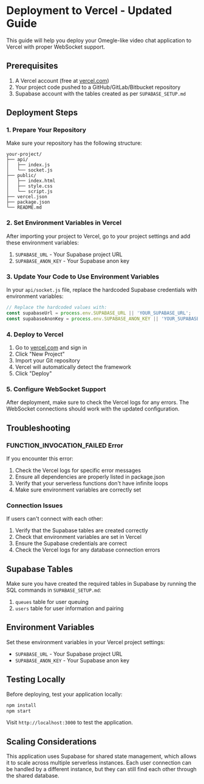 # Deployment to Vercel - Updated Guide

This guide will help you deploy your Omegle-like video chat application to Vercel with proper WebSocket support.

## Prerequisites

1. A Vercel account (free at [vercel.com](https://vercel.com))
2. Your project code pushed to a GitHub/GitLab/Bitbucket repository
3. Supabase account with the tables created as per `SUPABASE_SETUP.md`

## Deployment Steps

### 1. Prepare Your Repository

Make sure your repository has the following structure:
```
your-project/
├── api/
│   ├── index.js
│   └── socket.js
├── public/
│   ├── index.html
│   ├── style.css
│   └── script.js
├── vercel.json
├── package.json
└── README.md
```

### 2. Set Environment Variables in Vercel

After importing your project to Vercel, go to your project settings and add these environment variables:

1. `SUPABASE_URL` - Your Supabase project URL
2. `SUPABASE_ANON_KEY` - Your Supabase anon key

### 3. Update Your Code to Use Environment Variables

In your `api/socket.js` file, replace the hardcoded Supabase credentials with environment variables:

```javascript
// Replace the hardcoded values with:
const supabaseUrl = process.env.SUPABASE_URL || 'YOUR_SUPABASE_URL';
const supabaseAnonKey = process.env.SUPABASE_ANON_KEY || 'YOUR_SUPABASE_ANON_KEY';
```

### 4. Deploy to Vercel

1. Go to [vercel.com](https://vercel.com) and sign in
2. Click "New Project"
3. Import your Git repository
4. Vercel will automatically detect the framework
5. Click "Deploy"

### 5. Configure WebSocket Support

After deployment, make sure to check the Vercel logs for any errors. The WebSocket connections should work with the updated configuration.

## Troubleshooting

### FUNCTION_INVOCATION_FAILED Error

If you encounter this error:

1. Check the Vercel logs for specific error messages
2. Ensure all dependencies are properly listed in package.json
3. Verify that your serverless functions don't have infinite loops
4. Make sure environment variables are correctly set

### Connection Issues

If users can't connect with each other:

1. Verify that the Supabase tables are created correctly
2. Check that environment variables are set in Vercel
3. Ensure the Supabase credentials are correct
4. Check the Vercel logs for any database connection errors

## Supabase Tables

Make sure you have created the required tables in Supabase by running the SQL commands in `SUPABASE_SETUP.md`:

1. `queues` table for user queuing
2. `users` table for user information and pairing

## Environment Variables

Set these environment variables in your Vercel project settings:

- `SUPABASE_URL` - Your Supabase project URL
- `SUPABASE_ANON_KEY` - Your Supabase anon key

## Testing Locally

Before deploying, test your application locally:

```bash
npm install
npm start
```

Visit `http://localhost:3000` to test the application.

## Scaling Considerations

This application uses Supabase for shared state management, which allows it to scale across multiple serverless instances. Each user connection can be handled by a different instance, but they can still find each other through the shared database.